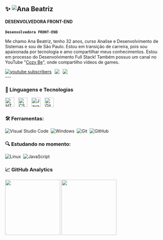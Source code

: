 ## ✨ ![Ana Beatriz](https://img.shields.io/badge/%20-EU%20SOU%20A%20ANA%20BEATRIZ!-d804a8)

####  DESENVOLVEDORA FRONT-END 

**`Desenvolvedora FRONT-END`**

Me chamo Ana Beatriz, tenho 32 anos, curso Analise e Desenvolvimento de Sistemas e sou de São Paulo. Estou em transição de carreira, pois sou apaixonada por tecnologia  e amo compartilhar meus conhecimentos. Estou em processo do Desenvolvimento Full Stack!  Também possuo um canal no YouTube "[Cozy Be](https://www.youtube.com/@canalcozybe)", onde compartilho vídeos de games.


<div style="display: flex; align-items: center; gap: 10px;">
    <a href="https://www.youtube.com/@canalcozybe">
        <img 
            alt="youtube subscribers" 
            title="Inscreva-se no meu canal" 
            src="https://custom-icon-badges.demolab.com/youtube/channel/subscribers/UC_n-wGnJbPzFh3Mqq7I5q9w?color=%23F05F45&label=Inscreva-se&logo=video&logoColor=white&style=for-the-badge&labelColor=F05F45"
        />
    </a>
    <a href="https://www.linkedin.com/in/anabeatrizmpramos/" target="_blank">
        <img src="https://img.shields.io/badge/LinkedIn-0077B5?style=for-the-badge&logo=linkedin&logoColor=white"/>
    </a>
    <a href="mailto:anabeatrizmirandapiveta@gmail.com" target="_blank">
        <img src="https://img.shields.io/badge/anabeatrizmirandapiveta@gmail.com-D14836?style=for-the-badge&logo=gmail&logoColor=white"/>
    </a>
</div>
---

### 🤖 Linguagens e Tecnologias

<img 
    align="left" 
    alt="HTML"
    title="HTML" 
    width="30px" 
    style="padding-right: 10px;" 
    src="https://cdn.jsdelivr.net/gh/devicons/devicon@latest/icons/html5/html5-original.svg" 
/>
<img 
    align="left" 
    alt="CSS" 
    title="CSS"
    width="30px" 
    style="padding-right: 10px;" 
    src="https://cdn.jsdelivr.net/gh/devicons/devicon@latest/icons/css3/css3-original.svg" 
/>
<img 
    align="left" 
    alt="JavaScript" 
    title="JavaScript"
    width="30px" 
    style="padding-right: 10px;" 
    src="https://cdn.jsdelivr.net/gh/devicons/devicon@latest/icons/javascript/javascript-original.svg" 
/>

<img 
    align="left" 
    alt="Git" 
    title="Git"
    width="30px" 
    style="padding-right: 10px;" 
    src="https://cdn.jsdelivr.net/gh/devicons/devicon@latest/icons/git/git-original.svg" 
/>


<br/>
<br/>

### 🛠 Ferramentas:

![Visual Studio Code](https://img.shields.io/badge/-Visual%20Studio%20Code-05122A?style=for-the-badge&logo=visual-studio-code&logoColor=007ACC)&nbsp;
![Windows](https://img.shields.io/badge/Windows-0078D6?style=for-the-badge&logo=windows&logoColor=white)&nbsp;
![Git](https://img.shields.io/badge/-Git-05122A?style=for-the-badge&logo=git)&nbsp;
![GitHub](https://img.shields.io/badge/GitHub-100000?style=for-the-badge&logo=github&logoColor=white)&nbsp;


### 🔍 Estudando no momento:

![Linux](https://img.shields.io/badge/Linux-FCC624?style=for-the-badge&logo=linux&logoColor=black)&nbsp;
![JavaScript](https://img.shields.io/badge/JavaScript-F7DF1E?style=for-the-badge&logo=javascript&logoColor=black)&nbsp;

### 📈 GitHub Analytics

<p align="left">
  <img height="180em" src="https://github-readme-stats-eight-theta.vercel.app/api?username=Anabiamp1&show_icons=true&theme=synthwave&count_private=true"/>

  <img height="180em" src="https://github-readme-stats-eight-theta.vercel.app/api/top-langs/?username=Anabiamp1&layout=compact&langs_count=8&theme=synthwave"/> 

 
</p>




